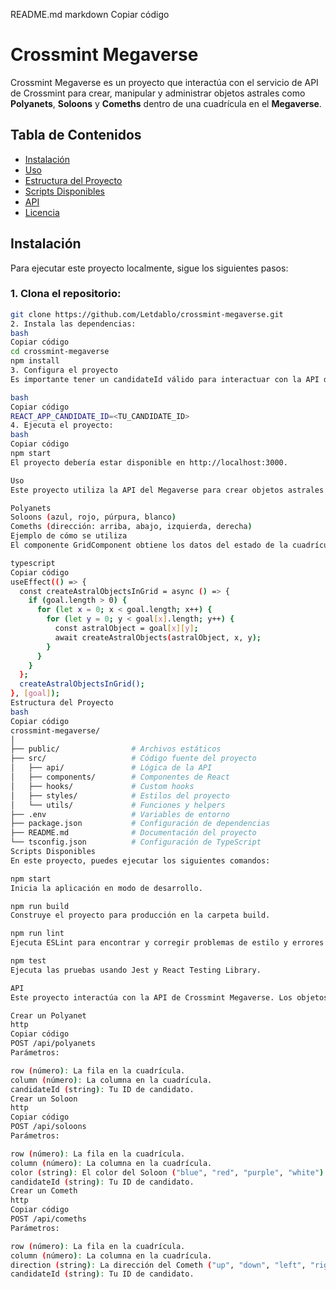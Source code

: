 README.md
markdown
Copiar código
# Crossmint Megaverse

Crossmint Megaverse es un proyecto que interactúa con el servicio de API de Crossmint para crear, manipular y administrar objetos astrales como **Polyanets**, **Soloons** y **Comeths** dentro de una cuadrícula en el **Megaverse**.

## Tabla de Contenidos

- [Instalación](#instalación)
- [Uso](#uso)
- [Estructura del Proyecto](#estructura-del-proyecto)
- [Scripts Disponibles](#scripts-disponibles)
- [API](#api)
- [Licencia](#licencia)

## Instalación

Para ejecutar este proyecto localmente, sigue los siguientes pasos:

### 1. Clona el repositorio:

```bash
git clone https://github.com/Letdablo/crossmint-megaverse.git
2. Instala las dependencias:
bash
Copiar código
cd crossmint-megaverse
npm install
3. Configura el proyecto
Es importante tener un candidateId válido para interactuar con la API del Megaverse. Debes configurar las variables de entorno en un archivo .env:

bash
Copiar código
REACT_APP_CANDIDATE_ID=<TU_CANDIDATE_ID>
4. Ejecuta el proyecto:
bash
Copiar código
npm start
El proyecto debería estar disponible en http://localhost:3000.

Uso
Este proyecto utiliza la API del Megaverse para crear objetos astrales en una cuadrícula basada en una plantilla dada. Puedes crear diferentes tipos de objetos astrales como:

Polyanets
Soloons (azul, rojo, púrpura, blanco)
Comeths (dirección: arriba, abajo, izquierda, derecha)
Ejemplo de cómo se utiliza
El componente GridComponent obtiene los datos del estado de la cuadrícula desde la API y los procesa para generar los objetos astrales en la cuadrícula correspondiente.

typescript
Copiar código
useEffect(() => {
  const createAstralObjectsInGrid = async () => {
    if (goal.length > 0) {
      for (let x = 0; x < goal.length; x++) {
        for (let y = 0; y < goal[x].length; y++) {
          const astralObject = goal[x][y];
          await createAstralObjects(astralObject, x, y);
        }
      }
    }
  };
  createAstralObjectsInGrid();
}, [goal]);
Estructura del Proyecto
bash
Copiar código
crossmint-megaverse/
│
├── public/                # Archivos estáticos
├── src/                   # Código fuente del proyecto
│   ├── api/               # Lógica de la API
│   ├── components/        # Componentes de React
│   ├── hooks/             # Custom hooks
│   ├── styles/            # Estilos del proyecto
│   └── utils/             # Funciones y helpers
├── .env                   # Variables de entorno
├── package.json           # Configuración de dependencias
├── README.md              # Documentación del proyecto
└── tsconfig.json          # Configuración de TypeScript
Scripts Disponibles
En este proyecto, puedes ejecutar los siguientes comandos:

npm start
Inicia la aplicación en modo de desarrollo.

npm run build
Construye el proyecto para producción en la carpeta build.

npm run lint
Ejecuta ESLint para encontrar y corregir problemas de estilo y errores en el código.

npm test
Ejecuta las pruebas usando Jest y React Testing Library.

API
Este proyecto interactúa con la API de Crossmint Megaverse. Los objetos astrales se crean con las siguientes rutas:

Crear un Polyanet
http
Copiar código
POST /api/polyanets
Parámetros:

row (número): La fila en la cuadrícula.
column (número): La columna en la cuadrícula.
candidateId (string): Tu ID de candidato.
Crear un Soloon
http
Copiar código
POST /api/soloons
Parámetros:

row (número): La fila en la cuadrícula.
column (número): La columna en la cuadrícula.
color (string): El color del Soloon ("blue", "red", "purple", "white").
candidateId (string): Tu ID de candidato.
Crear un Cometh
http
Copiar código
POST /api/comeths
Parámetros:

row (número): La fila en la cuadrícula.
column (número): La columna en la cuadrícula.
direction (string): La dirección del Cometh ("up", "down", "left", "right").
candidateId (string): Tu ID de candidato.
